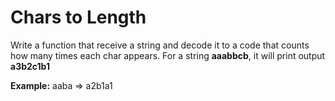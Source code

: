 # Chars to Length

Write a function that receive a string and decode it to a code that counts how many times each char appears.
For a string **aaabbcb**, it will print output **a3b2c1b1**


**Example:**
aaba => a2b1a1

